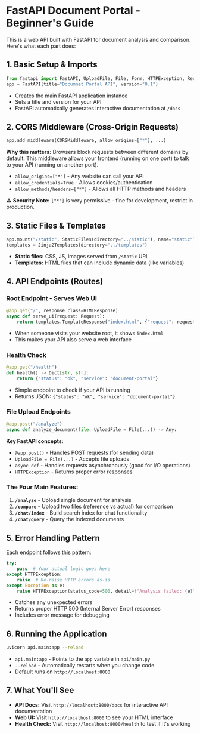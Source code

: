 # FastAPI Document Portal - Beginner's Guide

This is a web API built with FastAPI for document analysis and comparison. Here's what each part does:

## 1. Basic Setup & Imports

```python
from fastapi import FastAPI, UploadFile, File, Form, HTTPException, Request
app = FastAPI(title="Documnet Portal API", version="0.1")
```

- Creates the main FastAPI application instance
- Sets a title and version for your API
- FastAPI automatically generates interactive documentation at `/docs`

## 2. CORS Middleware (Cross-Origin Requests)

```python
app.add_middleware(CORSMiddleware, allow_origins=["*"], ...)
```

**Why this matters:** Browsers block requests between different domains by default. This middleware allows your frontend (running on one port) to talk to your API (running on another port).

- `allow_origins=["*"]` - Any website can call your API
- `allow_credentials=True` - Allows cookies/authentication
- `allow_methods/headers=["*"]` - Allows all HTTP methods and headers

⚠️ **Security Note:** `["*"]` is very permissive - fine for development, restrict in production.

## 3. Static Files & Templates

```python
app.mount("/static", StaticFiles(directory="../static"), name="static")
templates = Jinja2Templates(directory="../templates")
```

- **Static files:** CSS, JS, images served from `/static` URL
- **Templates:** HTML files that can include dynamic data (like variables)

## 4. API Endpoints (Routes)

### Root Endpoint - Serves Web UI
```python
@app.get("/", response_class=HTMLResponse)
async def serve_ui(request: Request):
    return templates.TemplateResponse("index.html", {"request": request})
```
- When someone visits your website root, it shows `index.html`
- This makes your API also serve a web interface

### Health Check
```python
@app.get("/health")
def health() -> Dict[str, str]:
    return {"status": "ok", "service": "document-portal"}
```
- Simple endpoint to check if your API is running
- Returns JSON: `{"status": "ok", "service": "document-portal"}`

### File Upload Endpoints
```python
@app.post("/analyze")
async def analyze_document(file: UploadFile = File(...)) -> Any:
```

**Key FastAPI concepts:**
- `@app.post()` - Handles POST requests (for sending data)
- `UploadFile = File(...)` - Accepts file uploads
- `async def` - Handles requests asynchronously (good for I/O operations)
- `HTTPException` - Returns proper error responses

### The Four Main Features:

1. **`/analyze`** - Upload single document for analysis
2. **`/compare`** - Upload two files (reference vs actual) for comparison
3. **`/chat/index`** - Build search index for chat functionality
4. **`/chat/query`** - Query the indexed documents

## 5. Error Handling Pattern

Each endpoint follows this pattern:
```python
try:
    pass  # Your actual logic goes here
except HTTPException:
    raise  # Re-raise HTTP errors as-is
except Exception as e:
    raise HTTPException(status_code=500, detail=f"Analysis failed: {e}")
```

- Catches any unexpected errors
- Returns proper HTTP 500 (Internal Server Error) responses
- Includes error message for debugging

## 6. Running the Application

```bash
uvicorn api.main:app --reload
```

- `api.main:app` - Points to the `app` variable in `api/main.py`
- `--reload` - Automatically restarts when you change code
- Default runs on `http://localhost:8000`

## 7. What You'll See

- **API Docs:** Visit `http://localhost:8000/docs` for interactive API documentation
- **Web UI:** Visit `http://localhost:8000` to see your HTML interface
- **Health Check:** Visit `http://localhost:8000/health` to test if it's working